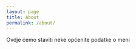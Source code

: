 ```yaml
---
layout: page
title: About
permalink: /about/
---
```

Ovdje ćemo staviti neke općenite podatke o meni
